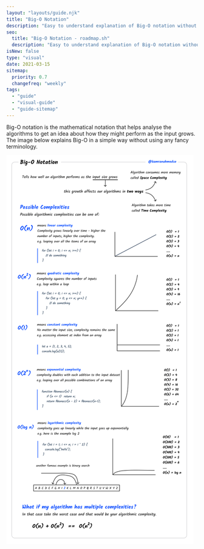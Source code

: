 ```yaml
---
layout: "layouts/guide.njk"
title: "Big-O Notation"
description: "Easy to understand explanation of Big-O notation without any fancy terms"
seo:
  title: "Big-O Notation - roadmap.sh"
  description: "Easy to understand explanation of Big-O notation without any fancy terms"
isNew: false
type: "visual"
date: 2021-03-15
sitemap:
  priority: 0.7
  changefreq: "weekly"
tags:
  - "guide"
  - "visual-guide"
  - "guide-sitemap"
---
```


Big-O notation is the mathematical notation that helps analyse the algorithms to get an idea about how they might perform as the input grows. The image below explains Big-O in a simple way without using any fancy terminology. 

[![](/guides/big-o-notation.png)](/guides/big-o-notation.png)

